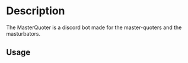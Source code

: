 # Description
The MasterQuoter is a discord bot made for the master-quoters and the masturbators.

## Usage
